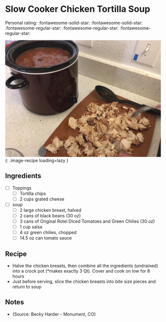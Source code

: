 <!-- Do not modify sections with "AUTO-*". They are updated by make.py -->

# Slow Cooker Chicken Tortilla Soup

<!-- rating=2; (User can specify rating on scale of 1-5) -->
<!-- AUTO-UserRating -->
Personal rating: :fontawesome-solid-star: :fontawesome-solid-star: :fontawesome-regular-star: :fontawesome-regular-star: :fontawesome-regular-star:
<!-- /AUTO-UserRating -->

<!-- AUTO-Image -->
![slow_cooker_chicken_tortilla_soup.jpg](./slow_cooker_chicken_tortilla_soup.jpg){: .image-recipe loading=lazy }
<!-- /AUTO-Image -->

## Ingredients

* [ ] Toppings
    * [ ] Tortilla chips
    * [ ] 2 cups grated cheese
* [ ] soup
    * [ ] 2 large chicken breast, halved
    * [ ] 2 cans of black beans (30 oz)
    * [ ] 3 cans of Original Rotel Diced Tomatoes and Green Chilies (30 oz)
    * [ ] 1 cup salsa
    * [ ] 4 oz green chilies, chopped
    * [ ] 14.5 oz can tomato sauce

## Recipe

* Halve the chicken breasts, then combine all the ingredients (undrained) into a crock pot (*makes exactly 3 Qt). Cover and cook on low for 8 hours
* Just before serving, slice the chicken breasts into bite size pieces and return to soup

## Notes

* (Source: Becky Harder - Monument, CO)

